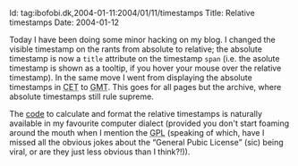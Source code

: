 Id: tag:ibofobi.dk,2004-01-11:2004/01/11/timestamps
Title: Relative timestamps
Date: 2004-01-12

<p>Today I have been doing some minor hacking on my blog.
I changed the visible timestamp on the rants from absolute to
relative; the absolute timestamp is now a <code>title</code> attribute
on the timestamp <code>span</code> (i.e. the asolute timestamp is shown
as a tooltip, if you hover your mouse over the relative timestamp). In
the same move I went from displaying the absolute timestamps in <abbr
title='Central European Time'>CET</abbr> to <abbr
title='Greenwich Mean Time'>GMT</abbr>. This goes for all pages but the
archive, where absolute timestamps still rule supreme.</p>

<p>The <a
href='http://ibofobi.dk/svn/Sheared/src/sheared/python/time_since.py'
title='sheared.python.time_since Python module'>code</a> to calculate
and format the relative timestamps is naturally
available in <span title='Python'>my favourite computer dialect</span>
(provided you don't start foaming around the mouth when I mention the
<abbr title='General Public License'>GPL</abbr> (speaking of which, have
I missed all the obvious jokes about the <q>General Pubic License</q>
(sic) being viral, or are they just less obvious than I think?!)).</p>